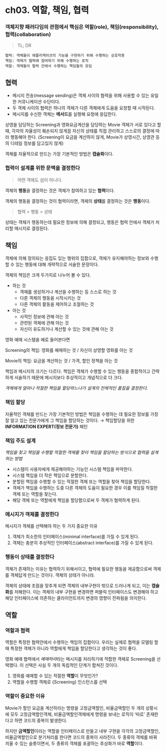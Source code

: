 # ch03. 역할, 책임, 협력

### 객체지향 패러다임의 관점에서 핵심은 역할(role), 책임(responsibility), 협력(collaboration)
> TL; DR

```
협력: 객체들이 애플리케이션의 기능을 구현하기 위해 수행하는 상호작용
책임: 객체가 협력에 참여하기 위해 수행하는 로직
역할: 객체들이 협력 안에서 수행하는 책임들의 모임
```

## 협력

- 메시지 전송(message sending)은 객체 사이의 협력을 위해 사용할 수 있는 유일한 커뮤니케이션 수단이다.
- 두 객체 사이의 협력은 하나의 객체가 다른 객체에게 도움을 요청할 때 시작된다.
- 메시지를 수신한 객체는 **메서드**를 실행해 요청에 응답한다.

상영을 담당하는 Screening과 영화요금계산을 담당하는 Movie 객체가 서로 있다고 할 때, 각자의 자율성이 훼손되지 않게끔 자신의 상태를 직접 관리하고 스스로의 결정에 따라 행동해야 한다. (Screening이 요금을 계산하지 않게, Movie가 상영시간, 상영관 등의 디테일 정보를 담고있지 않게)

객체를 자율적으로 만드는 가장 기본적인 방법은 **캡슐화**이다. 

### 협력이 설계를 위한 문맥을 결정한다

> 어떤 객체도 섬이 아니다.
> 

객체의 **행동**을 결정하는 것은 객체가 참여하고 있는 **협력**이다.

객체의 행동을 결정하는 것이 협력이라면, 객체의 **상태**를 결정하는 것은 **행동**이다.

> 협력 > 행동 > 상태
> 

상태는 객체가 행동하는데 필요한 정보에 의해 결정되고, 행동은 협력 안에서 객체가 처리할 메시지로 결정된다.

## 책임

객체에 의해 정의되는 응집도 있는 행위의 집합으로, 객체가 유지해야하는 정보와 수행할 수 있는 행동에 대해 개략적으로 서술한 문장이다.

객체의 책임은 크게 두가지로 나누어 볼 수 있다.

- 하는 것
    - 객체를 생성하거나 계산을 수행하는 등 스스로 하는 것
    - 다른 객체의 행동을 시작시키는 것
    - 다른 객체의 활동을 제어하고 조절하는 것
- 아는 것
    - 사적인 정보에 관해 아는 것
    - 관련된 객체에 관해 아는 것
    - 자신이 유도하거나 계산할 수 있는 것에 관해 아는 것

영화 예매 시스템을 예로 들어본다면 

Screening의 책임: 영화를 예매하는 것 / 자신이 상영할 영화를 아는 것

Movie의 책임: 요금을 계산하는 것 / 가격, 할인 정책을 아는 것

책임과 메시지의 크기는 다르다. 책임은 객체가 수행할 수 있는 행동을 종합적이고 간략하게 서술하기 때문에 메시지보다 추상적이고 개념적으로 더 크다.

*객체에게 얼마나 적절한 책임을 할당하느냐가 설계의 전체적인 품질을 결정한다.*

### 책임 할당

자율적인 객체를 만드는 가장 기본적인 방법은 책임을 수행하는 데 필요한 정보를 가장 잘 알고 있는 전문가에게 그 책임을 할당하는 것이다. → 책임할당을 위한 **INFORMATION EXPERT(정보 전문가)** 패턴

### 책임 주도 설계

*책임을 찾고 책임을 수행할 적절한 객체를 찾아 책임을 할당하는 방식으로 협력을 설계하는 방법*

- 시스템이 사용자에게 제공해야하는 기능인 시스템 책임을 파악한다.
- 시스템 책임을 더 작은 책임으로 분할한다.
- 분할된 책임을 수행할 수 있는 적절한 객체 또는 역할을 찾아 책임을 할당한다.
- 객체가 책임을 수행하는 도중 다른 객체의 도움이 필요한 경우 이를 책임질 적절한 객체 또는 역할을 찾는다.
- 해당 객체 또는 역할에게 책임을 할당함으로써 두 객체가 협력하게 된다.

### 메시지가 객체를 결정한다

메시지가 객체를 선택해야 하는 두 가지 중요한 이유

1. 객체가 최소한의 인터페이스(minimal interface)를 가질 수 있게 된다.
2. 객체는 충분히 추상적인 인터페이스(abstract interface)를 가질 수 있게 된다.

### 행동이 상태를 결정한다

객체가 존재하는 이유는 협력하기 위해서이고, 협력에 필요한 행동을 제공함으로써 객체를 객체답게 만드는 것이다. 객체의 상태가 아니라.

객체의 상태에 초점을 맞추게 되면 객체의 내부구현이 밖으로 드러나게 되고, 이는 **캡슐화**를 저해한다. 이는 객체의 내부 구현을 변경하면 퍼블릭 인터페이스도 변경해야 하고 해당 인터페이스에 의존하는 클라이언트까지 변경의 영향이 전파됨을 의미한다.

## 역할

### 역할과 협력

역할은 특정한 협력안에서 수행하는 책임의 집합이다. 우리는 실제로 협력을 모델링 할 때 특정한 객체가 아니라 역할에게 책임을 할당한다고 생각하는 것이 좋다.

영화 예매 협력에서 *예매하라*라는 메시지를 처리하기에 적합한 객체로 Screening을 선택했다. 이 선택은 사실 두 개의 독립적인 단계가 합쳐진 것이다.

1. 영화를 예매할 수 있는 적절한 **역할**이 무엇인가?
2. 역할을 수행할 객체로 {Screening} 인스턴스를 선택

### 역할이 중요한 이유

Movie가 할인 요금을 계산하라는 명령을 고정금액할인, 비율금액할인 두 개의 상황시에 모두 고정금액할인객체, 비율금액할인객체에게 명령을 보내는 로직이 ‘따로' 존재한다고 하면 코드의 중복이 발생한다.

하지만 **금액할인**이라는 역할을 인터페이스로 만들고 내부 구현을 각각의 고정금액할인, 비율금액할인으로 분기처리를 한다면 코드의 중복이 사라진다. 두 종류의 객체를 바꿔 끼울 수 있는 슬롯이면서, 두 종류의 객체를 포괄하는 추상화가 바로 **역할**이다.

